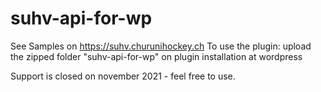 # suhv-api-for-wp
See Samples on https://suhv.churunihockey.ch
To use the plugin: upload the zipped folder "suhv-api-for-wp" on plugin installation at wordpress

Support is closed on november 2021 -
feel free to use.
